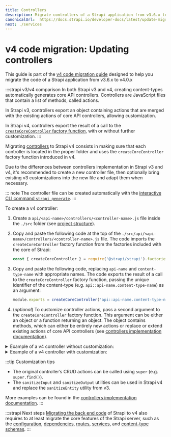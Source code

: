 ```yaml
---
title: Controllers
description: Migrate controllers of a Strapi application from v3.6.x to v4.0.x
canonicalUrl:  https://docs.strapi.io/developer-docs/latest/update-migration-guides/migration-guides/v4/code/backend/controllers.html
next: ./services
---
```


# v4 code migration: Updating controllers

This guide is part of the [v4 code migration guide](/dev-docs/migration/v3-to-v4/code-migration) designed to help you migrate the code of a Strapi application from v3.6.x to v4.0.x

:::strapi v3/v4 comparison
In both Strapi v3 and v4, creating content-types automatically generates core API controllers. Controllers are JavaScript files that contain a list of methods, called actions.

In Strapi v3, controllers export an object containing actions that are merged with the existing actions of core API controllers, allowing customization.

In Strapi v4, controllers export the result of a call to the [`createCoreController` factory function](/dev-docs/backend-customization/controllers#implementation), with or without further customization.
:::

Migrating [controllers](dev-docs/backend-customization/controllers) to Strapi v4 consists in making sure that each controller is located in the proper folder and uses the `createCoreController` factory function introduced in v4.

Due to the differences between controllers implementation in Strapi v3 and v4, it's recommended to create a new controller file, then optionally bring existing v3 customizations into the new file and adapt them when necessary.

::: note
The controller file can be created automatically with the [interactive CLI command `strapi generate`](/dev-docs/cli#strapi-generate).
:::

To create a v4 controller:

1. Create a `api/<api-name>/controllers/<controller-name>.js` file inside the `./src` folder (see [project structure](/dev-docs/project-structure)).

2. Copy and paste the following code at the top of the `./src/api/<api-name>/controllers/<controller-name>.js` file. The code imports the `createCoreController` factory function from the factories included with the core of Strapi:

    ```js
    const { createCoreController } = require('@strapi/strapi').factories;
    ```

3. Copy and paste the following code, replacing `api-name` and `content-type-name` with appropriate names. The code exports the result of a call to the `createCoreController` factory function, passing the unique identifier of the content-type (e.g. `api::api-name.content-type-name`) as an argument:

    ```js
    module.exports = createCoreController('api::api-name.content-type-name')
    ```

4. (_optional_) To customize controller actions, pass a second argument to the `createCoreController` factory function. This argument can be either an object or a function returning an object. The object contains methods, which can either be entirely new actions or replace or extend existing actions of core API controllers (see [controllers implementation documentation](/dev-docs/backend-customization/controllers#adding-a-new-controller)).

<details>
<summary> Example of a v4 controller without customization:</summary>

  ```jsx title="path: ./src/api/<content-type-name>/controllers/<controller-name>.js"

  const { createCoreController } = require('@strapi/strapi').factories;

  module.exports = createCoreController('api::api-name.content-type-name');
  ```

</details>

<details>
<summary> Example of a v4 controller with customization:</summary>

  ```jsx title="path: ./src/api/<content-type-name>/controllers/<controller-name>.js"

  const { createCoreController } = require('@strapi/strapi').factories;

  module.exports = createCoreController('api::api-name.content-type-name', ({ strapi }) => ({
    // wrap a core action, leaving core logic in place
    async find(ctx) {
      // some custom logic here
      ctx.query = { ...ctx.query, local: 'en' }

      // calling the default core action with super
      const { data, meta } = await super.find(ctx);

      // some more custom logic
      meta.date = Date.now()

      return { data, meta };
    },
  }));

  ```

</details>

:::tip Customization tips

- The original controller’s CRUD actions can be called using `super` (e.g. `super.find()`).
- The `sanitizeInput` and `sanitizeOutput` utilities can be used in Strapi v4 and replace the `sanitizeEntity` utility from v3.

More examples can be found in the [controllers implementation documentation](/dev-docs/backend-customization/controllers#implementation).
:::

:::strapi Next steps
[Migrating the back end code](/dev-docs/migration/v3-to-v4/code/backend) of Strapi to v4 also requires to at least migrate the core features of the Strapi server, such as the [configuration](/dev-docs/migration/v3-to-v4/code/backend/configuration), [dependencies](/dev-docs/migration/v3-to-v4/code/dependencies), [routes](/dev-docs/migration/v3-to-v4/code/backend/routes), [services](/dev-docs/migration/v3-to-v4/code/services), and [content-type schemas](/dev-docs/migration/v3-to-v4/code/content-type-schema).
:::
